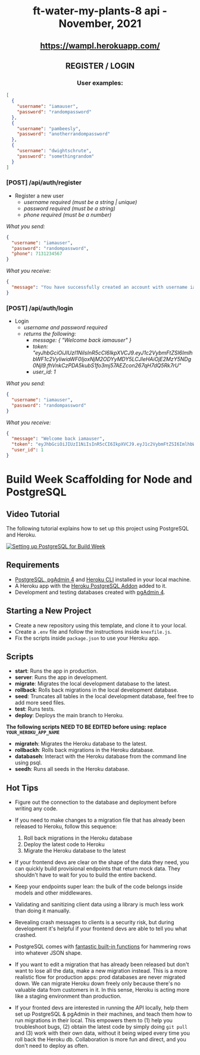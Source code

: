 # <p align="center">ft-water-my-plants-8 api - November, 2021</p>

## <p align="center">https://wampl.herokuapp.com/</p>

## <p align="center">REGISTER / LOGIN</p>

### <p align="center">User examples:</p>

```json
[
  {
    "username": "iamauser",
    "password": "randompassword"
  },
  {
    "username": "pambeesly",
    "password": "anotherrandompassword"
  },
  {
    "username": "dwightschrute",
    "password": "somethingrandom"
  }
]
```

### [POST] /api/auth/register

- Register a new user
  - _username required (must be a string | unique)_
  - _password required (must be a string)_
  - _phone required (must be a number)_

_What you send:_

```json
{
  "username": "iamauser",
  "password": "randompassword",
  "phone": 7131234567
}
```

_What you receive:_

```json
{
  "message": "You have successfully created an account with username iamauser"
}
```

### [POST] /api/auth/login

- Login
  - _username and password required_
  - _returns the following:_
    - _message: { "Welcome back iamauser" }_
    - _token: "eyJhbGciOiJIUzI1NiIsInR5cCI6IkpXVCJ9.eyJ1c2VybmFtZSI6ImlhbWF1c2VyIiwiaWF0IjoxNjM2ODYyMDY5LCJleHAiOjE2MzY5NDg0Njl9.fhVnkCzPDA5kubS1fo3mj57AEZcon267qH7dQ5Rk7rU"_
    - _user_id: 1_

_What you send:_

```json
{
  "username": "iamauser",
  "password": "randompassword"
}
```

_What you receive:_

```json
{
  "message": "Welcome back iamauser",
  "token": "eyJhbGciOiJIUzI1NiIsInR5cCI6IkpXVCJ9.eyJ1c2VybmFtZSI6ImlhbWF1c2VyIiwiaWF0IjoxNjM2ODYyMDY5LCJleHAiOjE2MzY5NDg0Njl9.fhVnkCzPDA5kubS1fo3mj57AEZcon267qH7dQ5Rk7rU",
  "user_id": 1
}
```
# Build Week Scaffolding for Node and PostgreSQL

## Video Tutorial

The following tutorial explains how to set up this project using PostgreSQL and Heroku.

[![Setting up PostgreSQL for Build Week](https://img.youtube.com/vi/kTO_tf4L23I/maxresdefault.jpg)](https://www.youtube.com/watch?v=kTO_tf4L23I)

## Requirements

- [PostgreSQL, pgAdmin 4](https://www.postgresql.org/download/) and [Heroku CLI](https://devcenter.heroku.com/articles/heroku-cli) installed in your local machine.
- A Heroku app with the [Heroku PostgreSQL Addon](https://devcenter.heroku.com/articles/heroku-postgresql#provisioning-heroku-postgres) added to it.
- Development and testing databases created with [pgAdmin 4](https://www.pgadmin.org/docs/pgadmin4/4.29/database_dialog.html).

## Starting a New Project

- Create a new repository using this template, and clone it to your local.
- Create a `.env` file and follow the instructions inside `knexfile.js`.
- Fix the scripts inside `package.json` to use your Heroku app.

## Scripts

- **start**: Runs the app in production.
- **server**: Runs the app in development.
- **migrate**: Migrates the local development database to the latest.
- **rollback**: Rolls back migrations in the local development database.
- **seed**: Truncates all tables in the local development database, feel free to add more seed files.
- **test**: Runs tests.
- **deploy**: Deploys the main branch to Heroku.

**The following scripts NEED TO BE EDITED before using: replace `YOUR_HEROKU_APP_NAME`**

- **migrateh**: Migrates the Heroku database to the latest.
- **rollbackh**: Rolls back migrations in the Heroku database.
- **databaseh**: Interact with the Heroku database from the command line using psql.
- **seedh**: Runs all seeds in the Heroku database.

## Hot Tips

- Figure out the connection to the database and deployment before writing any code.

- If you need to make changes to a migration file that has already been released to Heroku, follow this sequence:

  1. Roll back migrations in the Heroku database
  2. Deploy the latest code to Heroku
  3. Migrate the Heroku database to the latest

- If your frontend devs are clear on the shape of the data they need, you can quickly build provisional endpoints that return mock data. They shouldn't have to wait for you to build the entire backend.

- Keep your endpoints super lean: the bulk of the code belongs inside models and other middlewares.

- Validating and sanitizing client data using a library is much less work than doing it manually.

- Revealing crash messages to clients is a security risk, but during development it's helpful if your frontend devs are able to tell you what crashed.

- PostgreSQL comes with [fantastic built-in functions](https://hashrocket.com/blog/posts/faster-json-generation-with-postgresql) for hammering rows into whatever JSON shape.

- If you want to edit a migration that has already been released but don't want to lose all the data, make a new migration instead. This is a more realistic flow for production apps: prod databases are never migrated down. We can migrate Heroku down freely only because there's no valuable data from customers in it. In this sense, Heroku is acting more like a staging environment than production.

- If your fronted devs are interested in running the API locally, help them set up PostgreSQL & pgAdmin in their machines, and teach them how to run migrations in their local. This empowers them to (1) help you troubleshoot bugs, (2) obtain the latest code by simply doing `git pull` and (3) work with their own data, without it being wiped every time you roll back the Heroku db. Collaboration is more fun and direct, and you don't need to deploy as often.
